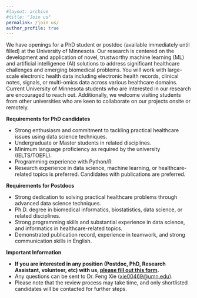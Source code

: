 ```yaml
---
#layout: archive
#title: "Join us"
permalink: /join us/
author_profile: true
---
```


We have openings for a PhD student or postdoc (available immediately until filled) at the University of Minnesota. Our research is centered on the development and application of novel, trustworthy machine learning (ML) and artificial intelligence (AI) solutions to address significant healthcare challenges and emerging biomedical problems. You will work with large-scale electronic health data including electronic health records, clinical notes, signals, or multi-omics data across various healthcare domains. 
<br/>Current University of Minnesota students who are interested in our research are encouraged to reach out. Additionally, we welcome visiting students from other universities who are keen to collaborate on our projects onsite or remotely.

<b>Requirements for PhD candidates</b>
- Strong enthusiasm and commitment to tackling practical healthcare issues using data science techniques.
- Undergraduate or Master students in related disciplines.  
- Minimum language proficiency as required by the university (IELTS/TOEFL). 
- Programming experience with Python/R 
- Research experience in data science, machine learning, or healthcare-related topics is preferred. Candidates with publications are preferred.  

<b>Requirements for Postdocs</b>
- Strong dedication to solving practical healthcare problems through advanced data science techniques.
- Ph.D. degree in biomedical informatics,  biostatistics, data science, or related disciplines.  
- Strong programming skills and substantial experience in data science, and informatics in healthcare-related topics.
- Demonstrated publication record, experience in teamwork, and strong communication skills in English.

<b>Important Information</b>
- **If you are interested in any position (Postdoc, PhD, Research Assistant, volunteer, etc) with us, [please fill out this form](https://forms.gle/LP9upZyDBFP676jG9).** 
- Any questions can be sent to Dr. Feng Xie (<A href="mailto:xie00469@umn.edu">xie00469@umn.edu</A>). 
- Please note that the review process may take time, and only shortlisted candidates will be contacted for further steps.


<script type='text/javascript' id='clustrmaps' src='//cdn.clustrmaps.com/map_v2.js?cl=ffffff&w=70&t=n&d=8tuUaROnSMxIFafrtIJBjLZv4TtqdawyP5VXFr4GYB4&co=ffffff&cmo=ffffff&cmn=ffffff&ct=ffffff'></script>
